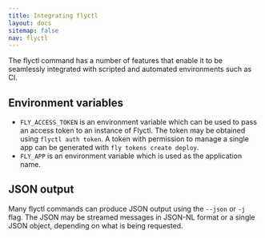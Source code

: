 ```yaml
---
title: Integrating flyctl
layout: docs
sitemap: false
nav: flyctl
---
```


The flyctl command has a number of features that enable it to be seamlessly integrated with scripted and automated environments such as CI.

## Environment variables

* `FLY_ACCESS_TOKEN` is an environment variable which can be used to pass an access token to an instance of Flyctl. The token may be obtained using `flyctl auth token`. A token with permission to manage a single app can be generated with `fly tokens create deploy`.
* `FLY_APP` is an environment variable which is used as the application name.

## JSON output

Many flyctl commands can produce JSON output using the `--json` or `-j` flag. The JSON may be streamed messages in JSON-NL format or a single JSON object, depending on what is being requested.

